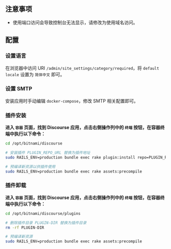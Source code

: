 ## 注意事项

- 使用端口访问会导致控制台无法显示，请修改为使用域名访问。

## 配置

### 设置语言

在浏览器中访问 URI `/admin/site_settings/category/required`，将 `default locale` 设置为 `简体中文` 即可。

### 设置 SMTP

安装应用时手动编辑 `docker-compose`，修改 SMTP 相关配置即可。

### 插件安装

**进入 `容器` 页面，找到 Discourse 应用，点击右侧操作列中的 `终端` 按钮，在容器终端中执行以下命令：**

```bash
cd /opt/bitnami/discourse

# 安装插件 PLUGIN_REPO_URL 替换为插件地址
sudo RAILS_ENV=production bundle exec rake plugin:install repo=PLUGIN_REPO_URL

# 预编译新资源以供插件使用
sudo RAILS_ENV=production bundle exec rake assets:precompile
```

### 插件卸载

**进入 `容器` 页面，找到 Discourse 应用，点击右侧操作列中的 `终端` 按钮，在容器终端中执行以下命令：**

```bash
cd /opt/bitnami/discourse/plugins

# 删除插件目录 PLUGIN-DIR 替换为插件目录
rm -rf PLUGIN-DIR

# 预编译新资源
sudo RAILS_ENV=production bundle exec rake assets:precompile
```
